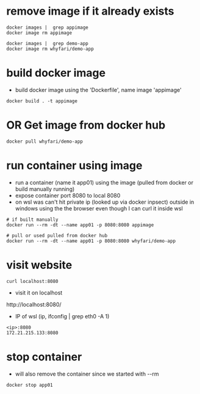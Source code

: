 # remove image if it already exists
```
docker images |  grep appimage
docker image rm appimage

docker images |  grep demo-app 
docker image rm whyfari/demo-app
```

# build docker image
- build docker image using the 'Dockerfile', name image 'appimage'
```
docker build . -t appimage
```

# OR Get image from docker hub 

```
docker pull whyfari/demo-app
```

# run container using image
- run a container (name it app01) using the image (pulled from docker or build manually running)
- expose container port 8080 to local 8080
- on wsl was can't hit private ip (looked up via docker inpsect) outside in windows using the the browser even though I can curl it inside wsl

```
# if built manually
docker run --rm -dt --name app01 -p 8080:8080 appimage

# pull or used pulled from docker hub
docker run --rm -dt --name app01 -p 8080:8080 whyfari/demo-app
```

# visit website
```
curl localhost:8080
```
- visit it on localhost

http://localhost:8080/

- IP of wsl (ip, ifconfig | grep eth0 -A 1)
```
<ip>:8080
172.21.215.133:8080
```

# stop container 
- will also remove the container since we started with --rm
```
docker stop app01
```

